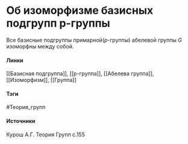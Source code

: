 # Об изоморфизме базисных подгрупп p-группы
Все базисные подгруппы примарной($p$-группы) абелевой группы $G$ изоморфны между собой.

#### Линки
 [[Базисная подгруппа]],
 [[p-группа]],
 [[Абелева группа]],
 [[Изоморфизм]],
 [[Группа]]
#### Тэги
 #Теория_групп 
#### Источники
 Курош А.Г. Теория Групп с.155